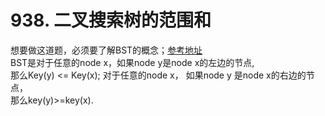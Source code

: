 # 938. 二叉搜索树的范围和
想要做这道题，必须要了解BST的概念；[参考地址](https://www.cnblogs.com/tangxiaobo199181/p/7929795.html)      
BST是对于任意的node x，如果node y是node x的左边的节点,      
那么Key(y) <= Key(x); 对于任意的node x， 如果node y 是node x的右边的节点，        
 那么key(y)>=key(x).      
 
 